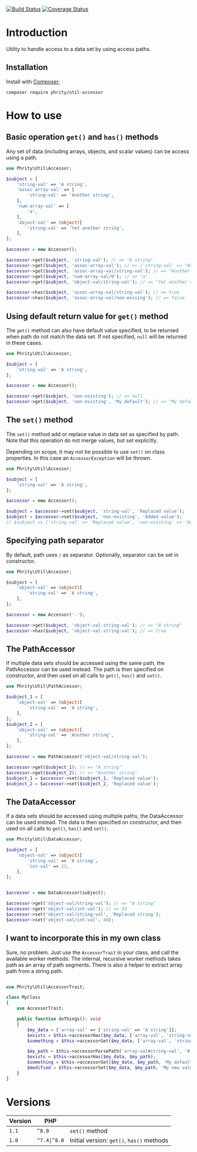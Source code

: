 [![Build Status](https://github.com/sirn-se/phrity-util-accessor/actions/workflows/acceptance.yml/badge.svg)](https://github.com/sirn-se/phrity-util-accessor/actions)
[![Coverage Status](https://coveralls.io/repos/github/sirn-se/phrity-util-accessor/badge.svg?branch=main)](https://coveralls.io/github/sirn-se/phrity-util-accessor?branch=main)

# Introduction

Utility to handle access to a data set by using access paths.

## Installation

Install with [Composer](https://getcomposer.org/);
```
composer require phrity/util-accessor
```

# How to use

## Basic operation `get()` and `has()` methods

Any set of data (including arrays, objects, and scalar values) can be access using a path.

```php
use Phrity\Util\Accessor;

$subject = [
    'string-val' => 'A string',
    'assoc-array-val' => [
        'string-val' => 'Another string',
    ],
    'num-array-val' => [
        'a',
    ],
    'object-val' => (object)[
        'string-val' => 'Yet another string',
    ],
];

$accessor = new Accessor();

$accessor->get($subject, 'string-val'); // => "A string"
$accessor->get($subject, 'assoc-array-val'); // => ['string-val' => "Another string"]
$accessor->get($subject, 'assoc-array-val/string-val'); // => "Another string"
$accessor->get($subject, 'num-array-val/0'); // => "a"
$accessor->get($subject, 'object-val/string-val'); // => "Yet another string"

$accessor->has($subject, 'assoc-array-val/string-val'); // => true
$accessor->has($subject, 'assoc-array-val/non-exising'); // => false
```

## Using default return value for `get()` method

The `get()` method can also have default value specified, to be returned when path do not match the data set.
If not specified, `null` will be returned in these cases.

```php
use Phrity\Util\Accessor;

$subject = [
    'string-val' => 'A string',
];

$accessor = new Accessor();

$accessor->get($subject, 'non-existing'); // => null
$accessor->get($subject, 'non-existing', 'My default'); // => "My default"
```

## The `set()` method

The `set()` method add or replace value in data set as specified by path.
Note that this operation do not merge values, but set explicitly.

Depending on scope, it may not be possible to use `set()` on class properties.
In this case an `AccessorException` will be thrown.

```php
use Phrity\Util\Accessor;

$subject = [
    'string-val' => 'A string',
];

$accessor = new Accessor();

$subject = $accessor->set($subject, 'string-val', 'Replaced value');
$subject = $accessor->set($subject, 'non-existing', 'Added value');
// $subject => ['string-val' => 'Replaced value', 'non-existing' => 'Added value']
```

## Specifying path separator

By default, path uses `/` as separator. Optionally, separator can be set in constructor.

```php
use Phrity\Util\Accessor;

$subject = [
    'object-val' => (object)[
        'string-val' => 'A string',
    ],
];

$accessor = new Accessor('.');

$accessor->get($subject, 'object-val.string-val'); // => "A string"
$accessor->has($subject, 'object-val.string-val'); // => true
```

## The PathAccessor

If multiple data sets should be accessed using the same path, the PathAccessor can be used instead.
The path is then specified on constructor, and then used on all calls to `get()`, `has()` and `set()`.

```php
use Phrity\Util\PathAccessor;

$subject_1 = [
    'object-val' => (object)[
        'string-val' => 'A string',
    ],
];
$subject_2 = [
    'object-val' => (object)[
        'string-val' => 'Another string',
    ],
];

$accessor = new PathAccessor('object-val/string-val');

$accessor->get($subject_1); // => "A string"
$accessor->get($subject_2); // => "Another string"
$subject_1 = $accessor->set($subject_1, 'Replaced value');
$subject_2 = $accessor->set($subject_2, 'Replaced value');
```

## The DataAccessor

If a data sets should be accessed using multiple paths, the DataAccessor can be used instead.
The data is then specified on constructor, and then used on all calls to `get()`, `has()` and `set()`.

```php
use Phrity\Util\DataAccessor;

$subject = [
    'object-val' => (object)[
        'string-val' => 'A string',
        'int-val' => 23,
    ],
];


$accessor = new DataAccessor(subject);

$accessor->get('object-val/string-val'); // => "A string"
$accessor->get('object-val/int-val'); // => 23
$accessor->set('object-val/string-val', 'Replaced string');
$accessor->set('object-val/int-val', 48);
```

## I want to incorporate this in my own class

Sure, no problem. Just use the `AccessorTrait` in your class, and call the available worker methods.
The internal, recursive worker methods takes path as an array of path segments.
There is also a helper to extract array path from a string path.

```php

use Phrity\Util\AccessorTrait;

class MyClass
{
    use AccessorTrait;

    public function doThings(): void
    {
        $my_data = ['array-val' => ['string-val' => 'A string']];
        $exists = $this->accessorHas($my_data, ['array-val', 'string-val']);
        $something = $this->accessorGet($my_data, ['array-val', 'string-val'], 'My default');

        $my_path = $this->accessorParsePath('array-val#string-val', '#');
        $exists = $this->accessorHas($my_data, $my_path);
        $something = $this->accessorGet($my_data, $my_path, 'My default');
        $modified = $this->accessorSet($my_data, $my_path, 'My new value');
    }
}
```

# Versions

| Version | PHP | |
| --- | --- | --- |
| `1.1` | `^8.0` | `set()` method |
| `1.0` | `^7.4\|^8.0` | Initial version: `get()`, `has()` methods |
